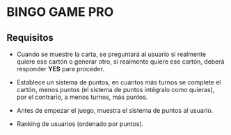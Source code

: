 # BINGO GAME PRO
## Requisitos
- Cuando se muestre la carta, se preguntará al usuario si realmente quiere ese cartón o generar otro, si realmente quiere ese cartón, deberá responder **YES** para proceder.

- Establece un sistema de puntos, en cuantos más turnos se complete el cartón, menos puntos (el sistema de puntos intégralo como quieras), por el contrario, a menos turnos, más puntos.

- Antes de empezar el juego, muestra el sistema de puntos al usuario.

- Ranking de usuarios (ordenado por puntos). 
